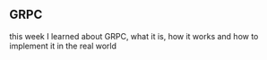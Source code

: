 ## GRPC 

this week I learned about GRPC, what it is, how it works and how to implement it in the real world
